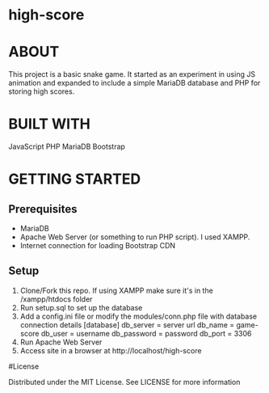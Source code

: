 # high-score
# ABOUT

This project is a basic snake game. It started as an experiment in using JS animation and expanded to include a simple MariaDB database and PHP for storing high scores.

# BUILT WITH

JavaScript
PHP
MariaDB
Bootstrap

# GETTING STARTED
## Prerequisites

* MariaDB
* Apache Web Server (or something to run PHP script). I used XAMPP.
* Internet connection for loading Bootstrap CDN

## Setup

1. Clone/Fork this repo. If using XAMPP make sure it's in the /xampp/htdocs folder
1. Run setup.sql to set up the database
1. Add a config.ini file or modify the modules/conn.php file with database connection details
    [database]
    db_server   = server url
    db_name     = game-score
    db_user     = username
    db_password = password
    db_port     = 3306
1. Run Apache Web Server
1. Access site in a browser at http://localhost/high-score


#License

Distributed under the MIT License. See LICENSE for more information
